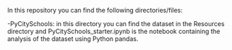 In this repository you can find the following directories/files:

-PyCitySchools: in this directory you can find the dataset in the Resources directory and PyCitySchools_starter.ipynb is the notebook containing the analysis of the dataset using Python pandas.
